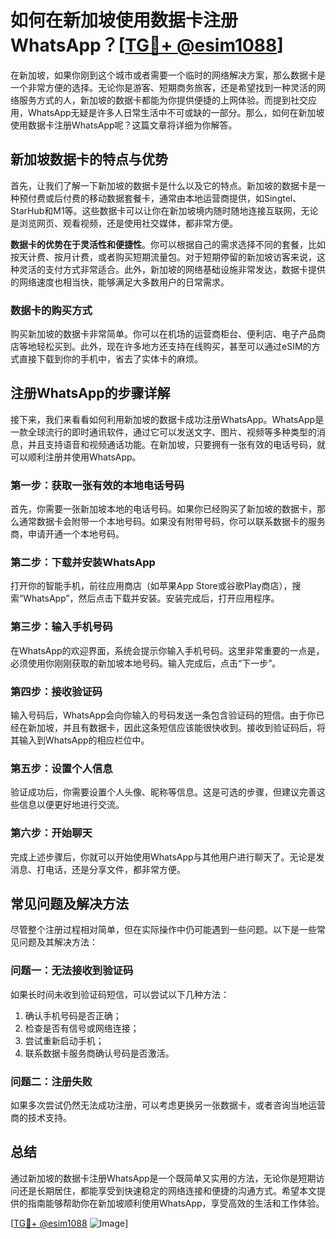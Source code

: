 # 如何在新加坡使用数据卡注册WhatsApp？[[TG💪+ @esim1088](https://t.me/s/esim1088)]

在新加坡，如果你刚到这个城市或者需要一个临时的网络解决方案，那么数据卡是一个非常方便的选择。无论你是游客、短期商务旅客，还是希望找到一种灵活的网络服务方式的人，新加坡的数据卡都能为你提供便捷的上网体验。而提到社交应用，WhatsApp无疑是许多人日常生活中不可或缺的一部分。那么，如何在新加坡使用数据卡注册WhatsApp呢？这篇文章将详细为你解答。

## 新加坡数据卡的特点与优势

首先，让我们了解一下新加坡的数据卡是什么以及它的特点。新加坡的数据卡是一种预付费或后付费的移动数据套餐卡，通常由本地运营商提供，如Singtel、StarHub和M1等。这些数据卡可以让你在新加坡境内随时随地连接互联网，无论是浏览网页、观看视频，还是使用社交媒体，都非常方便。

**数据卡的优势在于灵活性和便捷性**。你可以根据自己的需求选择不同的套餐，比如按天计费、按月计费，或者购买短期流量包。对于短期停留的新加坡访客来说，这种灵活的支付方式非常适合。此外，新加坡的网络基础设施非常发达，数据卡提供的网络速度也相当快，能够满足大多数用户的日常需求。

### 数据卡的购买方式

购买新加坡的数据卡非常简单。你可以在机场的运营商柜台、便利店、电子产品商店等地轻松买到。此外，现在许多地方还支持在线购买，甚至可以通过eSIM的方式直接下载到你的手机中，省去了实体卡的麻烦。

## 注册WhatsApp的步骤详解

接下来，我们来看看如何利用新加坡的数据卡成功注册WhatsApp。WhatsApp是一款全球流行的即时通讯软件，通过它可以发送文字、图片、视频等多种类型的消息，并且支持语音和视频通话功能。在新加坡，只要拥有一张有效的电话号码，就可以顺利注册并使用WhatsApp。

### 第一步：获取一张有效的本地电话号码

首先，你需要一张新加坡本地的电话号码。如果你已经购买了新加坡的数据卡，那么通常数据卡会附带一个本地号码。如果没有附带号码，你可以联系数据卡的服务商，申请开通一个本地号码。

### 第二步：下载并安装WhatsApp

打开你的智能手机，前往应用商店（如苹果App Store或谷歌Play商店），搜索“WhatsApp”，然后点击下载并安装。安装完成后，打开应用程序。

### 第三步：输入手机号码

在WhatsApp的欢迎界面，系统会提示你输入手机号码。这里非常重要的一点是，必须使用你刚刚获取的新加坡本地号码。输入完成后，点击“下一步”。

### 第四步：接收验证码

输入号码后，WhatsApp会向你输入的号码发送一条包含验证码的短信。由于你已经在新加坡，并且有数据卡，因此这条短信应该能很快收到。接收到验证码后，将其输入到WhatsApp的相应栏位中。

### 第五步：设置个人信息

验证成功后，你需要设置个人头像、昵称等信息。这是可选的步骤，但建议完善这些信息以便更好地进行交流。

### 第六步：开始聊天

完成上述步骤后，你就可以开始使用WhatsApp与其他用户进行聊天了。无论是发消息、打电话，还是分享文件，都非常方便。

## 常见问题及解决方法

尽管整个注册过程相对简单，但在实际操作中仍可能遇到一些问题。以下是一些常见问题及其解决方法：

### 问题一：无法接收到验证码

如果长时间未收到验证码短信，可以尝试以下几种方法：
1. 确认手机号码是否正确；
2. 检查是否有信号或网络连接；
3. 尝试重新启动手机；
4. 联系数据卡服务商确认号码是否激活。

### 问题二：注册失败

如果多次尝试仍然无法成功注册，可以考虑更换另一张数据卡，或者咨询当地运营商的技术支持。

## 总结

通过新加坡的数据卡注册WhatsApp是一个既简单又实用的方法，无论你是短期访问还是长期居住，都能享受到快速稳定的网络连接和便捷的沟通方式。希望本文提供的指南能够帮助你在新加坡顺利使用WhatsApp，享受高效的生活和工作体验。

[[TG💪+ @esim1088](https://t.me/s/esim1088) ![Image](https://i.postimg.cc/4NQfJmqS/Snipaste-2025-05-13-00-14-12.png)]